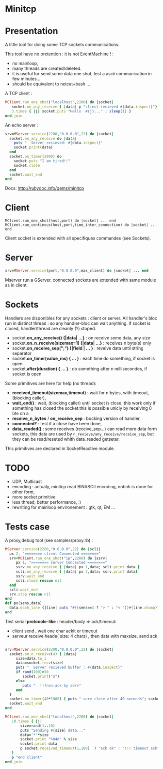 Minitcp
===

Presentation
==

A little tool for doing some TCP sockets communications.

This tool have no pretention : it is not EventMachine ! : 

* no mainloop, 
* many threads are created/deleted.
* it is useful for send some data one shot, test a ascii communication in few minutes...
* should be equivalent to netcat+bash ...


A  TCP client :

```ruby
MClient.run_one_shot("localhost",2200) do |socket|
   socket.on_any_receive { |data| p "client recieved #{data.inspect}"}
   3.times { |j| socket.puts "Hello  #{j}..." ; sleep(1) }
end.join
```

An echo server :

```ruby
srv=MServer.service(2200,"0.0.0.0",22) do |socket|
  socket.on_any_receive do |data| 
    puts "  Server recieved: #{data.inspect}" 
    socket.print(data)
  end
  socket.on_timer(2000) do
    socket.puts "I am tired!!" 
    socket.close
  end
  socket.wait_end
end
```
Docs: http://rubydoc.info/gems/minitcp


Client
==

```
MClient.run_one_shot(host,port) do |socket| ... end
MClient.run_continous(host,port,time_inter_connection) do |socket| ... end
```

Client socket is extended with all specifiques commandes (see Sockets).

Server
==

```ruby
srv=MServer.service(port,"0.0.0.0",max_client) do |socket| ... end
```
Mserver run a GServer. 
connected sockets are extended with same module as in client.

Sockets
==

Handlers are disponibles for any sockets : client or server. 
All handler's bloc run in distinct thread : so any handler-bloc can wait anything.
if socket is closed, handler/thread are cleanly (?) stoped.

* socket.**on_any_receive() {|data| ...}**          : on receive some data, any size
* socket.**on_n_receive(sizemax=1) {|data| ...}**   : receives n byte(s) only
* socket.**on_receive_sep(";") {|field | ... }**    : reveive data until string separator
* socket.**on_timer(value_ms) { ... }**             : each time do something, if socket is open
* socket.**after(duration) { ... }**    : do something after n millisecondes, if socket is open

Some primitives are here for help (no thread):

* **received_timeout(sizemax,timeout)** : wait for n bytes, with timeout, (blocking caller),
* **wait_end()**                        : wait, (blocking caller) until socket is close. this
  work only if something has closed the socket.this is possible unicly by receiving 0 bte on a
* **receive_n_bytes** / **on_receive_sep** : bocking version of handler,
* **connected?** : test if a close have been done,  
* **data_readed()** : some receives (receive_sep...) can read more data form sockets,
 this data are used by ```n_revieve/any_receive/receive_sep```, but they can be read/reseted 
 whith data_readed getseter.

This primitives are declared in SocketReactive module.

TODO
==

* UDP, Multicast
* encoding : actualy, minitcp read BINASCII encoding, notinh is done for other form,
* more socket primitive
* less thread, better performance, :)
* rewriting for mainloop environement : gtk, qt, EM ...

Tests case
==
A proxy,debug tool (see samples/proxy.rb) :

```ruby
MServer.service(2200,"0.0.0.0",22) do |scli|
  px 2, "======== client Connected ========"
  srv=MClient.run_one_shot("ip",2200) do |ssrv|
     px 1, "======== server Concected ========"
     ssrv.on_any_receive { |data| px 1,data; scli.print data }
     scli.on_any_receive { |data| px 2,data; ssrv.print data}
     ssrv.wait_end
     scli.close rescue nil
  end
  scli.wait_end
  srv.stop rescue nil
end   
def px(sens,data)
  data.each_line {|line| puts "#{(sens==1 ? "> " : "< ")}#{line.chomp}"
end

```




Test serial **protocole-like** : header/body => ack/timeout:
* client send <length><data> , wait one char ackit or timeout
* serveur receive heade( size: 4 chars) , then data with maxsize, send ack


```ruby
   
srv=MServer.service(2200,"0.0.0.0",22) do |socket|
  socket.on_n_receive(4) { |data| 
     size=data.to_i
     data=socket.recv(size)
     puts "  Server recieved buffer : #{data.inspect}"
     if rand(100)>50
        socket.print("o") 
     else 
        puts "  !!!non-ack by serv"
     end
  }
  socket.on_timer(40*1000) { puts " serv close after 40 seconds"; socket.close }
  socket.wait_end
end   

MClient.run_one_shot("localhost",2200) do |socket|
   10.times { |j| 
	   size=rand(1..10)
	   puts "Sending #{size} data..."
	   data='*'*size
	   socket.print "%04d" % size
	   socket.print data 
	   p socket.received_timeout(1,100)  ? "ack ok" : "!!! timeout ack"
   }
   p "end client"
end.join


```

